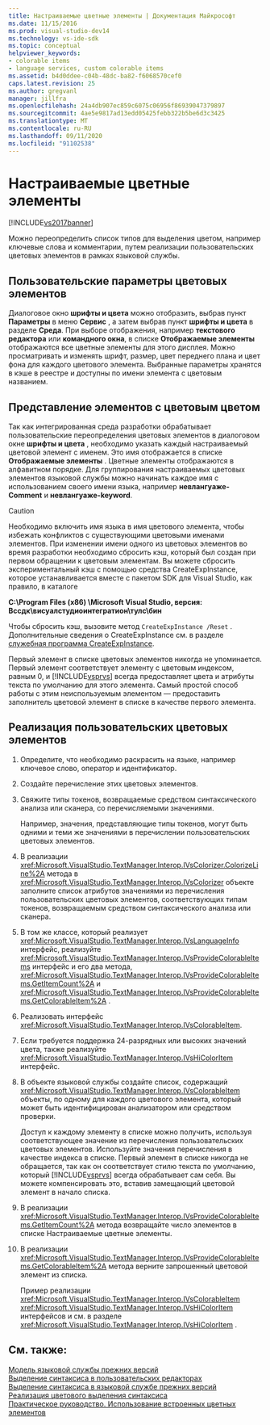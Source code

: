 ```yaml
---
title: Настраиваемые цветные элементы | Документация Майкрософт
ms.date: 11/15/2016
ms.prod: visual-studio-dev14
ms.technology: vs-ide-sdk
ms.topic: conceptual
helpviewer_keywords:
- colorable items
- language services, custom colorable items
ms.assetid: b4d0ddee-c04b-48dc-ba82-f6068570cef0
caps.latest.revision: 25
ms.author: gregvanl
manager: jillfra
ms.openlocfilehash: 24a4db907ec859c6075c06956f86939047379897
ms.sourcegitcommit: 4ae5e9817ad13edd05425febb322b5be6d3c3425
ms.translationtype: MT
ms.contentlocale: ru-RU
ms.lasthandoff: 09/11/2020
ms.locfileid: "91102538"
---
```

# <a name="custom-colorable-items"></a>Настраиваемые цветные элементы
[!INCLUDE[vs2017banner](../../includes/vs2017banner.md)]

Можно переопределить список типов для выделения цветом, например ключевые слова и комментарии, путем реализации пользовательских цветовых элементов в рамках языковой службы.  
  
## <a name="user-settings-of-colorable-items"></a>Пользовательские параметры цветовых элементов  
 Диалоговое окно **шрифты и цвета** можно отобразить, выбрав пункт **Параметры** в меню **Сервис** , а затем выбрав пункт **шрифты и цвета** в разделе **Среда**. При выборе отображения, например **текстового редактора** или **командного окна**, в списке **Отображаемые элементы** отображаются все цветные элементы для этого дисплея. Можно просматривать и изменять шрифт, размер, цвет переднего плана и цвет фона для каждого цветового элемента. Выбранные параметры хранятся в кэше в реестре и доступны по имени элемента с цветовым названием.  
  
## <a name="presentation-of-colorable-items"></a>Представление элементов с цветовым цветом  
 Так как интегрированная среда разработки обрабатывает пользовательские переопределения цветовых элементов в диалоговом окне **шрифты и цвета** , необходимо указать каждый настраиваемый цветовой элемент с именем. Это имя отображается в списке **Отображаемые элементы** . Цветные элементы отображаются в алфавитном порядке. Для группирования настраиваемых цветовых элементов языковой службы можно начинать каждое имя с использованием своего имени языка, например **невлангуаже-Comment** и **невлангуаже-keyword**.  
  
> [!CAUTION]
> Необходимо включить имя языка в имя цветового элемента, чтобы избежать конфликтов с существующими цветовыми именами элементов. При изменении имени одного из цветовых элементов во время разработки необходимо сбросить кэш, который был создан при первом обращении к цветовым элементам. Вы можете сбросить экспериментальный кэш с помощью средства CreateExpInstance, которое устанавливается вместе с пакетом SDK для Visual Studio, как правило, в каталоге  
>   
> **C:\Program Files (x86) \Microsoft Visual Studio, версия: Вссдк\висуалстудиоинтегратион\тулс\бин**  
>   
> Чтобы сбросить кэш, вызовите метод `CreateExpInstance /Reset` . Дополнительные сведения о CreateExpInstance см. в разделе [служебная программа CreateExpInstance](../../extensibility/internals/createexpinstance-utility.md).  
  
 Первый элемент в списке цветовых элементов никогда не упоминается. Первый элемент соответствует элементу с цветовым индексом, равным 0, и [!INCLUDE[vsprvs](../../includes/vsprvs-md.md)] всегда предоставляет цвета и атрибуты текста по умолчанию для этого элемента. Самый простой способ работы с этим неиспользуемым элементом — предоставить заполнитель цветовой элемент в списке в качестве первого элемента.  
  
## <a name="implementing-custom-colorable-items"></a>Реализация пользовательских цветовых элементов  
  
1. Определите, что необходимо раскрасить на языке, например ключевое слово, оператор и идентификатор.  
  
2. Создайте перечисление этих цветовых элементов.  
  
3. Свяжите типы токенов, возвращаемые средством синтаксического анализа или сканера, со перечисляемыми значениями.  
  
    Например, значения, представляющие типы токенов, могут быть одними и теми же значениями в перечислении пользовательских цветовых элементов.  
  
4. В реализации <xref:Microsoft.VisualStudio.TextManager.Interop.IVsColorizer.ColorizeLine%2A> метода в <xref:Microsoft.VisualStudio.TextManager.Interop.IVsColorizer> объекте заполните список атрибутов значениями из перечисления пользовательских цветовых элементов, соответствующих типам токенов, возвращаемым средством синтаксического анализа или сканера.  
  
5. В том же классе, который реализует <xref:Microsoft.VisualStudio.TextManager.Interop.IVsLanguageInfo> интерфейс, реализуйте <xref:Microsoft.VisualStudio.TextManager.Interop.IVsProvideColorableItems> интерфейс и его два метода, <xref:Microsoft.VisualStudio.TextManager.Interop.IVsProvideColorableItems.GetItemCount%2A> и <xref:Microsoft.VisualStudio.TextManager.Interop.IVsProvideColorableItems.GetColorableItem%2A> .  
  
6. Реализовать интерфейс <xref:Microsoft.VisualStudio.TextManager.Interop.IVsColorableItem>.  
  
7. Если требуется поддержка 24-разрядных или высоких значений цвета, также реализуйте <xref:Microsoft.VisualStudio.TextManager.Interop.IVsHiColorItem> интерфейс.  
  
8. В объекте языковой службы создайте список, содержащий <xref:Microsoft.VisualStudio.TextManager.Interop.IVsColorableItem> объекты, по одному для каждого цветового элемента, который может быть идентифицирован анализатором или средством проверки.  
  
    Доступ к каждому элементу в списке можно получить, используя соответствующее значение из перечисления пользовательских цветовых элементов. Используйте значения перечисления в качестве индекса в списке. Первый элемент в списке никогда не обращается, так как он соответствует стилю текста по умолчанию, который [!INCLUDE[vsprvs](../../includes/vsprvs-md.md)] всегда обрабатывает сам себя. Вы можете компенсировать это, вставив замещающий цветовой элемент в начало списка.  
  
9. В реализации <xref:Microsoft.VisualStudio.TextManager.Interop.IVsProvideColorableItems.GetItemCount%2A> метода возвращайте число элементов в списке Настраиваемые цветные элементы.  
  
10. В реализации <xref:Microsoft.VisualStudio.TextManager.Interop.IVsProvideColorableItems.GetColorableItem%2A> метода верните запрошенный цветовой элемент из списка.  
  
    Пример реализации <xref:Microsoft.VisualStudio.TextManager.Interop.IVsColorableItem> <xref:Microsoft.VisualStudio.TextManager.Interop.IVsHiColorItem> интерфейсов и см. в разделе <xref:Microsoft.VisualStudio.TextManager.Interop.IVsHiColorItem> .  
  
## <a name="see-also"></a>См. также:  
 [Модель языковой службы прежних версий](../../extensibility/internals/model-of-a-legacy-language-service.md)   
 [Выделение синтаксиса в пользовательских редакторах](../../extensibility/syntax-coloring-in-custom-editors.md)   
 [Выделение синтаксиса в языковой службе прежних версий](../../extensibility/internals/syntax-coloring-in-a-legacy-language-service.md)   
 [Реализация цветового выделения синтаксиса](../../extensibility/internals/implementing-syntax-coloring.md)   
 [Практическое руководство. Использование встроенных цветных элементов](../../extensibility/internals/how-to-use-built-in-colorable-items.md)
